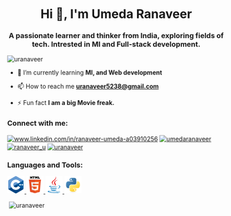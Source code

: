 <h1 align="center">Hi 👋, I'm Umeda Ranaveer</h1>
<h3 align="center">A passionate learner and thinker from India, exploring fields of tech. Intrested in Ml and Full-stack development.</h3>

<p align="left"> <img src="https://komarev.com/ghpvc/?username=uranaveer&label=Profile%20views&color=0e75b6&style=flat" alt="uranaveer" /> </p>

- 🌱 I’m currently learning **Ml, and Web development**

- 📫 How to reach me **uranaveer5238@gmail.com**

- ⚡ Fun fact **I am a big Movie freak.**

<h3 align="left">Connect with me:</h3>
<p align="left">
<a href="https://linkedin.com/in/www.linkedin.com/in/ranaveer-umeda-a03910256" target="blank"><img align="center" src="https://raw.githubusercontent.com/rahuldkjain/github-profile-readme-generator/master/src/images/icons/Social/linked-in-alt.svg" alt="www.linkedin.com/in/ranaveer-umeda-a03910256" height="30" width="40" /></a>
<a href="https://kaggle.com/umedaranaveer" target="blank"><img align="center" src="https://raw.githubusercontent.com/rahuldkjain/github-profile-readme-generator/master/src/images/icons/Social/kaggle.svg" alt="umedaranaveer" height="30" width="40" /></a>
<a href="https://instagram.com/ranaveer_u" target="blank"><img align="center" src="https://raw.githubusercontent.com/rahuldkjain/github-profile-readme-generator/master/src/images/icons/Social/instagram.svg" alt="ranaveer_u" height="30" width="40" /></a>
<a href="https://codeforces.com/profile/uranaveer" target="blank"><img align="center" src="https://raw.githubusercontent.com/rahuldkjain/github-profile-readme-generator/master/src/images/icons/Social/codeforces.svg" alt="uranaveer" height="30" width="40" /></a>
</p>

<h3 align="left">Languages and Tools:</h3>
<p align="left"> <a href="https://www.w3schools.com/cpp/" target="_blank" rel="noreferrer"> <img src="https://raw.githubusercontent.com/devicons/devicon/master/icons/cplusplus/cplusplus-original.svg" alt="cplusplus" width="40" height="40"/> </a> <a href="https://www.w3.org/html/" target="_blank" rel="noreferrer"> <img src="https://raw.githubusercontent.com/devicons/devicon/master/icons/html5/html5-original-wordmark.svg" alt="html5" width="40" height="40"/> </a> <a href="https://www.java.com" target="_blank" rel="noreferrer"> <img src="https://raw.githubusercontent.com/devicons/devicon/master/icons/java/java-original.svg" alt="java" width="40" height="40"/> </a> <a href="https://www.python.org" target="_blank" rel="noreferrer"> <img src="https://raw.githubusercontent.com/devicons/devicon/master/icons/python/python-original.svg" alt="python" width="40" height="40"/> </a> </p>

<p>&nbsp;<img align="center" src="https://github-readme-stats.vercel.app/api?username=uranaveer&show_icons=true&locale=en" alt="uranaveer" /></p>
